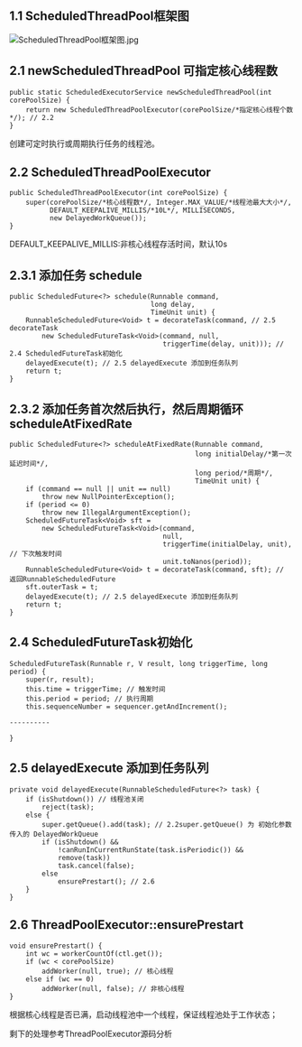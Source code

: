 ## 1.1 ScheduledThreadPool框架图

![ScheduledThreadPool框架图.jpg](http://upload-images.jianshu.io/upload_images/74811-f5dd0f545aa5a0e8.jpg?imageMogr2/auto-orient/strip%7CimageView2/2/w/1240)


## 2.1 newScheduledThreadPool 可指定核心线程数
```
public static ScheduledExecutorService newScheduledThreadPool(int corePoolSize) {
    return new ScheduledThreadPoolExecutor(corePoolSize/*指定核心线程个数*/); // 2.2 
}
```
创建可定时执行或周期执行任务的线程池。

## 2.2 ScheduledThreadPoolExecutor
```
public ScheduledThreadPoolExecutor(int corePoolSize) {
    super(corePoolSize/*核心线程数*/, Integer.MAX_VALUE/*线程池最大大小*/,
          DEFAULT_KEEPALIVE_MILLIS/*10L*/, MILLISECONDS,
          new DelayedWorkQueue());
}
```
DEFAULT_KEEPALIVE_MILLIS:非核心线程存活时间，默认10s

## 2.3.1 添加任务 schedule
```
public ScheduledFuture<?> schedule(Runnable command,
                                   long delay,
                                   TimeUnit unit) {
    RunnableScheduledFuture<Void> t = decorateTask(command, // 2.5 decorateTask
        new ScheduledFutureTask<Void>(command, null,
                                      triggerTime(delay, unit))); // 2.4 ScheduledFutureTask初始化
    delayedExecute(t); // 2.5 delayedExecute 添加到任务队列
    return t;
}
```
## 2.3.2 添加任务首次然后执行，然后周期循环 scheduleAtFixedRate
```
public ScheduledFuture<?> scheduleAtFixedRate(Runnable command,
                                              long initialDelay/*第一次延迟时间*/,
                                              long period/*周期*/,
                                              TimeUnit unit) {
    if (command == null || unit == null)
        throw new NullPointerException();
    if (period <= 0)
        throw new IllegalArgumentException();
    ScheduledFutureTask<Void> sft =
        new ScheduledFutureTask<Void>(command,
                                      null,
                                      triggerTime(initialDelay, unit), // 下次触发时间
                                      unit.toNanos(period));
    RunnableScheduledFuture<Void> t = decorateTask(command, sft); // 返回RunnableScheduledFuture
    sft.outerTask = t;
    delayedExecute(t); // 2.5 delayedExecute 添加到任务队列
    return t;
}
```


## 2.4 ScheduledFutureTask初始化
```
ScheduledFutureTask(Runnable r, V result, long triggerTime, long period) {
    super(r, result);
    this.time = triggerTime; // 触发时间
    this.period = period; // 执行周期
    this.sequenceNumber = sequencer.getAndIncrement();

----------

}
```

## 2.5 delayedExecute 添加到任务队列
```
private void delayedExecute(RunnableScheduledFuture<?> task) {
    if (isShutdown()) // 线程池关闭
        reject(task);
    else {
        super.getQueue().add(task); // 2.2super.getQueue() 为 初始化参数传入的 DelayedWorkQueue
        if (isShutdown() &&
            !canRunInCurrentRunState(task.isPeriodic()) &&
            remove(task))
            task.cancel(false);
        else
            ensurePrestart(); // 2.6 
    }
}
```

## 2.6 ThreadPoolExecutor::ensurePrestart
```
void ensurePrestart() {
    int wc = workerCountOf(ctl.get());
    if (wc < corePoolSize)
        addWorker(null, true); // 核心线程
    else if (wc == 0)
        addWorker(null, false); // 非核心线程
}
```
根据核心线程是否已满，启动线程池中一个线程，保证线程池处于工作状态；

剩下的处理参考ThreadPoolExecutor源码分析
